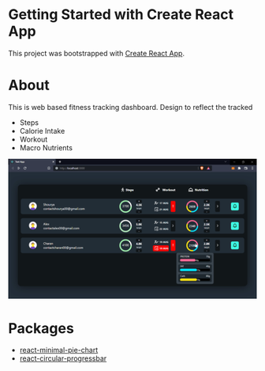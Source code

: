 # Getting Started with Create React App

This project was bootstrapped with [Create React App](https://github.com/facebook/create-react-app).

# About

This is web based fitness tracking dashboard.
Design to reflect the tracked 
* Steps
* Calorie Intake
* Workout
* Macro Nutrients

<img src="screenshot.png">

# Packages

* <a href="https://www.npmjs.com/package/react-minimal-pie-chart">react-minimal-pie-chart</a>
* <a href="https://www.npmjs.com/package/react-circular-progressbar">react-circular-progressbar</a>
